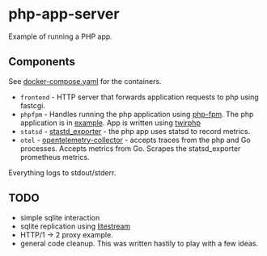 # php-app-server

Example of running a PHP app.

## Components

See [docker-compose.yaml](./docker-compose.yaml) for the containers.

* `frontend` - HTTP server that forwards application requests to php using fastcgi.
* `phpfpm` -  Handles running the php application using [php-fpm](https://www.php.net/manual/en/install.fpm.php). The php application is in [example](./example). App is written using [twirphp](https://github.com/twirphp/twirp)
* `statsd` - [stastd_exporter](https://github.com/prometheus/statsd_exporter) - the php app uses statsd to record metrics.
* `otel` - [opentelemetry-collector](https://opentelemetry.io/docs/collector/) - accepts traces from the php and Go processes. Accepts metrics from Go. Scrapes the statsd_exporter prometheus metrics.

Everything logs to stdout/stderr.

## TODO

* simple sqlite interaction
* sqlite replication using [litestream](https://litestream.io/
)
* HTTP/1 -> 2 proxy example.
* general code cleanup. This was written hastily to play with a few ideas.